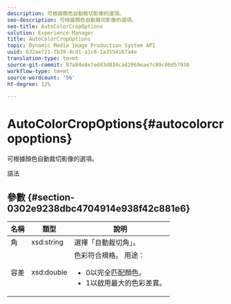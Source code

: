 ```yaml
---
description: 可根據顏色自動裁切影像的選項。
seo-description: 可根據顏色自動裁切影像的選項。
seo-title: AutoColorCropOptions
solution: Experience Manager
title: AutoColorCropOptions
topic: Dynamic Media Image Production System API
uuid: 632ae721-7b39-4cd1-a1c6-1a3554167a4e
translation-type: tm+mt
source-git-commit: 97a84e8e7edd3d834ca42069eae7c09c00d57938
workflow-type: tm+mt
source-wordcount: '56'
ht-degree: 12%

---
```



# AutoColorCropOptions{#autocolorcropoptions}

可根據顏色自動裁切影像的選項。

語法

## 參數 {#section-0302e9238dbc4704914e938f42c881e6}

<table id="table_F6A0DBA37F704C2097C617A0A6767566"> 
 <thead> 
  <tr> 
   <th colname="col1" class="entry"> 名稱 </th> 
   <th colname="col2" class="entry"> 類型 </th> 
   <th colname="col3" class="entry"> 說明 </th> 
  </tr> 
 </thead>
 <tbody> 
  <tr> 
   <td colname="col1"> <span class="codeph"> <span class="varname"> 角</span> </span> </td> 
   <td colname="col2"> <span class="codeph"> xsd:string</span> </td> 
   <td colname="col3"> 選擇「自動裁切角」。 </td> 
  </tr> 
  <tr> 
   <td colname="col1"> <span class="codeph"> <span class="varname"> 容差</span> </span> </td> 
   <td colname="col2"> <span class="codeph"> xsd:double</span> </td> 
   <td colname="col3">色彩符合規格。 用途： 
    <ul id="ul_FE5423B857AE43FCBA7A9AEA76C754CC">
     <li id="li_01E3BD0AB8DA4C408B47CB02B269404A">0以完全匹配顏色。 </li>
     <li id="li_FCE21384265D4ECE9C0D785F1BB32C3A">1以啟用最大的色彩差異。 </li>
    </ul></td> 
  </tr> 
 </tbody> 
</table>

